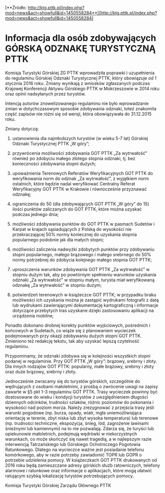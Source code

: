 [**Źródło: http://ktg.pttk.pl/index.php?mod=news&act=showfull&id=1450558284**](http://ktg.pttk.pl/index.php?mod=news&act=showfull&id=1450558284)

# Informacja dla osób zdobywających GÓRSKĄ ODZNAKĘ TURYSTYCZNĄ PTTK

Komisja Turystyki Górskiej ZG PTTK wprowadziła poprawki i uzupełnienia do regulaminu Górskiej Odznaki Turystycznej PTTK, który obowiązuje od 1 stycznia 2016 roku. Zmiany wynikają z wniosków zgłaszanych podczas Krajowej Konferencji Aktywu Górskiego PTTK w Mokrzeszowie w 2014 roku oraz opinii nadsyłanych przez turystów.

Intencją autorów znowelizowanego regulaminu nie było wprowadzanie zmian w dotychczasowym sposobie zdobywania odznaki, toteż znakomita część zapisów nie różni się od wersji, która obowiązywała do 31.12.2015 roku.

Zmiany dotyczą:

1) ustanowienia dla najmłodszych turystów (w wieku 5-7 lat) Górskiej Odznaki Turystycznej PTTK „W góry”;

2) przywrócenia możliwości zdobywania GOT PTTK „Za wytrwałość” również po zdobyciu małego złotego stopnia odznaki, tj. bez konieczności zdobywania stopni dużych;

3) upoważnienia Terenowych Referatów Weryfikacyjnych GOT PTTK do weryfikowania norm do odznak „Za wytrwałość”, z wyjątkiem norm ostatnich, które będzie nadal weryfikować Centralny Referat Weryfikacyjny GOT PTTK w Krakowie i równocześnie przyznawać odznakę;

4) ograniczenia do 50 (dla zdobywających GOT PTTK „W góry” do 15) ilości punktów zaliczanych do GOT PTTK, które można uzyskać podczas jednego dnia;

5) możliwości zdobywania punktów do GOT PTTK w pasmach Sudetów i Karpat w krajach sąsiadujących z Polską do wysokości nie przekraczającej 50% normy koniecznej do uzyskania stopnia popularnego podobnie jak dla małych stopni;

6) możliwości zaliczenia nadwyżki zdobytych punktów przy zdobywaniu stopni popularnego, małego brązowego i małego srebrnego do 50% normy potrzebnej do zdobycia kolejnego małego stopnia GOT PTTK;

7) uproszczenia warunków zdobywania GOT PTTK „Za wytrwałość” w stopniu dużym tak, aby po powtórnym spełnieniu warunków uzyskania odznaki „Za wytrwałość” w stopniu małym, turysta miał weryfikowaną odznakę „Za wytrwałość” w stopniu dużym;

8) potwierdzeń terenowych w książeczce GOT PTTK; w przypadku braku możliwości ich uzyskania można je zastąpić wydrukami fotografii z datą lub wydrukami zawierającymi dokumentację kartograficzną i informacje dotyczące przebytych tras uzyskane dzięki zastosowaniu aplikacji na urządzenia mobilne;

Ponadto dokonano drobnej korekty punktów wyjściowych, pośrednich i końcowych w Sudetach, co wiąże się z planowaniem wycieczek podejmowanych przy okazji zdobywaniu dużych stopni GOT PTTK. Zmieniono też redakcję tekstu, tak aby uzyskać lepszą czytelność regulaminu.

Przypominamy, że odznaki zdobywa się w kolejności wszystkich stopni podanej w regulaminie. Przy GOT PTTK „W góry”: brązowy, srebrny i złoty. Dla innych rodzajów GOT PTTK: popularny, małe brązowy, srebrny i złoty oraz duże brązowy, srebrny i złoty.

Jednocześnie zwracamy się do turystów górskich, szczególnie do wędrujących z osobami małoletnimi, z prośbą o zwrócenie uwagi na zapisy zawarte w §5 pkt 1-3 regulaminu GOT PTTK. Trasy wycieczek powinny być dostosowane do wieku i kondycji turystów z uwzględnieniem długości dziennych odcinków, trudności szlaków, różnic poziomów do pokonania i wysokości nad poziom morza. Należy zrezygnować z przejścia trasy jeśli warunki pogodowe (np. burza, opady, wiatr, mgła uniemożliwiająca orientację w terenie, zbyt niska lub zbyt wysoka temperatura) lub terenowe (np. trudności techniczne, ekspozycja, śnieg, lód, zagrożenie lawinami śnieżnymi lub kamiennymi) na to nie pozwalają. Zdarza się, że turyści lub opiekunowie małoletnich, podejmują wędrówki w niekorzystnych warunkach, co może skończyć się nawet tragedią, a w najlepszym razie interwencją Tatrzańskiego lub Górskiego Ochotniczego Pogotowia Ratunkowego. Dlatego na wycieczce ważne jest posiadanie telefonu komórkowego, aby w razie potrzeby zawiadomić TOPR lub GOPR o potrzebie udzielenia pomocy. W książeczkach GOT PTTK drukowanych od 2016 roku będą zamieszczane adresy górskich służb ratowniczych, telefony alarmowe i ratunkowe oraz informacje o aplikacjach, które mogą ułatwić ratującym szybką lokalizację turystów potrzebujących pomocy.

Komisja Turystyki Górskiej Zarządu Głównego PTTK
